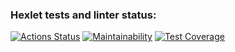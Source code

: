 ### Hexlet tests and linter status:

[![Actions Status](https://github.com/csmcgrl/frontend-project-11/actions/workflows/hexlet-check.yml/badge.svg)](https://github.com/csmcgrl/frontend-project-11/actions)
[![Maintainability](https://api.codeclimate.com/v1/badges/136093cf3f0e89b32e50/maintainability)](https://codeclimate.com/github/csmcgrl/frontend-project-11/maintainability)
[![Test Coverage](https://api.codeclimate.com/v1/badges/136093cf3f0e89b32e50/test_coverage)](https://codeclimate.com/github/csmcgrl/frontend-project-11/test_coverage)
